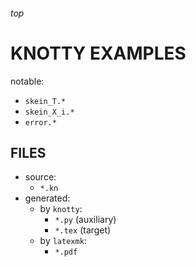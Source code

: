 <h6>top

# KNOTTY EXAMPLES
notable:
- `skein_T.*`
- `skein_X_i.*`
- `error.*`

## FILES
- source:
  - `*.kn`
- generated:
  - by `knotty`:
    - `*.py` (auxiliary)
    - `*.tex` (target)
  - by `latexmk`:
    - `*.pdf`
